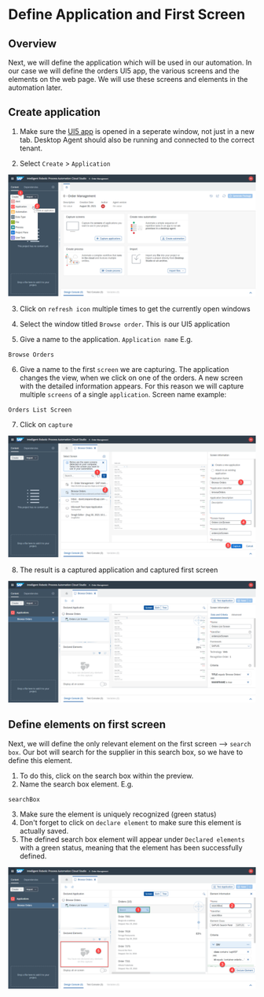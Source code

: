 # Define Application and First Screen

## Overview
Next, we will define the application which will be used in our automation. In our case we will define the orders UI5 app, the various screens and the elements on the web page. We will use these screens and elements in the automation later.

## Create application

1. Make sure the [UI5 app](https://openui5.hana.ondemand.com/test-resources/sap/m/demokit/orderbrowser/webapp/test/mockServer.html) is opened in a seperate window, not just in a new tab. Desktop Agent should also be running and connected to the correct tenant.

2. Select `Create` > `Application`

![](images/0030_CreateApplication.png)


3. Click on `refresh icon` multiple times to get the currently open windows

4. Select the window titled `Browse order`. This is our UI5 application

5. Give a name to the application. `Application name` E.g.


```
Browse Orders
```

6. Give a name to the first `screen` we are capturing. The application changes the view, when we click on one of the orders. A new screen with the detailed information appears. For this reason we will capture multiple `screens` of a single `application`. Screen name example:


```
Orders List Screen
```

7. Click on `capture`

![](images/0040_CreateCapture.png)

8. The result is a captured application and captured first screen


![](images/0050_ResultOfFirstCapture.png)


## Define elements on first screen

Next, we will define the only relevant element on the first screen --> `search box`. Our bot will search for the supplier in this search box, so we have to define this element. 

1. To do this, click on the search box within the preview. 
2. Name the search box element. E.g.

```
searchBox
```

3. Make sure the element is uniquely recognized (green status)
4. Don't forget to click on `declare element` to make sure this element is actually saved. 
5. The defined search box element will appear under `Declared elements` with a green status, meaning that the element has been successfully defined.

![](images/0060_SearchBoxCapture.png)